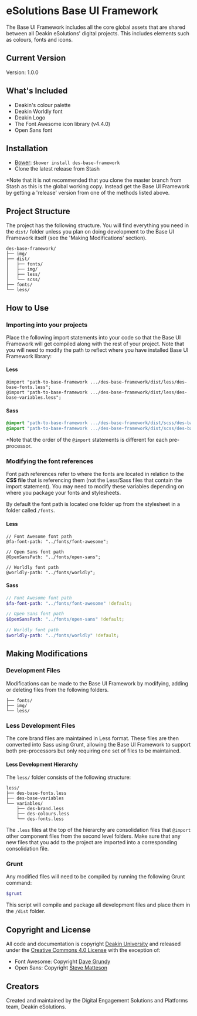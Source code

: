 # eSolutions Base UI Framework
The Base UI Framework includes all the core global assets that are shared between all Deakin eSolutions' digital projects. This includes elements such as colours, fonts and icons.

## Current Version
Version: 1.0.0

## What's Included
* Deakin's colour palette
* Deakin Worldly font
* Deakin Logo
* The Font Awesome icon library (v4.4.0)
* Open Sans font

## Installation
* [Bower](http://bower.io/): `$bower install des-base-framework`
* Clone the latest release from Stash

*Note that it is not recommended that you clone the master branch from Stash as this is the global working copy. Instead get the Base UI Framework by getting a 'release' version from one of the methods listed above.

## Project Structure
The project has the following structure. You will find everything you need in the `dist/` folder unless you plan on doing development to the Base UI Framework itself (see the 'Making Modifications' section).

```
des-base-framework/
├── img/
├── dist/
│   ├── fonts/
│   ├── img/
│   ├── less/
│   └── scss/
├── fonts/
└── less/
```

## How to Use

### Importing into your projects
Place the following import statements into your code so that the Base UI Framework will get compiled along with the rest of your project. Note that you will need to modify the path to reflect where you have installed Base UI Framework library:

#### Less
```less
@import "path-to-base-framework .../des-base-framework/dist/less/des-base-fonts.less";
@import "path-to-base-framework .../des-base-framework/dist/less/des-base-variables.less";
```

#### Sass
```scss
@import "path-to-base-framework .../des-base-framework/dist/scss/des-base-variables.scss";
@import "path-to-base-framework .../des-base-framework/dist/scss/des-base-fonts.scss";
```

*Note that the order of the `@import` statements is different for each pre-processor.

### Modifying the font references
Font path references refer to where the fonts are located in relation to the **CSS file** that is referencing them (not the Less/Sass files that contain the import statement). You may need to modify these variables depending on where you package your fonts and stylesheets.

By default the font path is located one folder up from the stylesheet in a folder called `/fonts`.

#### Less
```less
// Font Awesome font path
@fa-font-path: "../fonts/font-awesome";

// Open Sans font path
@OpenSansPath: "../fonts/open-sans";

// Worldly font path
@worldly-path: "../fonts/worldly";
```

#### Sass
```scss
// Font Awesome font path
$fa-font-path: "../fonts/font-awesome" !default;

// Open Sans font path
$OpenSansPath: "../fonts/open-sans" !default;

// Worldly font path
$worldly-path: "../fonts/worldly" !default;
```

## Making Modifications

### Development Files
Modifications can be made to the Base UI Framework by modifying, adding or deleting files from the following folders.

```
├── fonts/
├── img/
└── less/
```

### Less Development Files
The core brand files are maintained in Less format. These files are then converted into Sass using Grunt, allowing the Base UI Framework to support both pre-processors but only requiring one set of files to be maintained.

#### Less Development Hierarchy
The `less/` folder consists of the following structure:

```
less/
├── des-base-fonts.less
├── des-base-variables
└── variables/
    ├── des-brand.less
    ├── des-colours.less
    └── des-fonts.less
```

The `.less` files at the top of the hierarchy are consolidation files that `@import` other component files from the second level folders. Make sure that any new files that you add to the project are imported into a corresponding consolidation file.

### Grunt
Any modified files will need to be compiled by running the following Grunt command:

```bash
$grunt
```

This script will compile and package all development files and place them in the `/dist` folder.

## Copyright and License
All code and documentation is copyright [Deakin University](http://deakin.edu.au) and released under the [Creative Commons 4.0 License](https://creativecommons.org/licenses/by/4.0/) with the exception of:

* Font Awesome: Copyright [Dave Grundy](http://fontawesome.io/license/)
* Open Sans: Copyright [Steve Matteson](https://www.google.com/fonts/specimen/Open+Sans)

## Creators
Created and maintained by the Digital Engagement Solutions and Platforms team, Deakin eSolutions.
